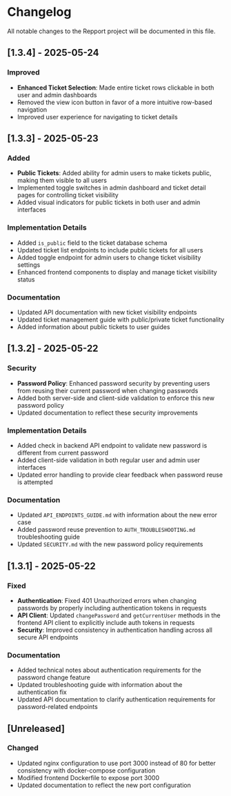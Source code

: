# Changelog

All notable changes to the Repport project will be documented in this file.

## [1.3.4] - 2025-05-24

### Improved
- **Enhanced Ticket Selection**: Made entire ticket rows clickable in both user and admin dashboards
- Removed the view icon button in favor of a more intuitive row-based navigation
- Improved user experience for navigating to ticket details

## [1.3.3] - 2025-05-23

### Added
- **Public Tickets**: Added ability for admin users to make tickets public, making them visible to all users
- Implemented toggle switches in admin dashboard and ticket detail pages for controlling ticket visibility
- Added visual indicators for public tickets in both user and admin interfaces

### Implementation Details
- Added `is_public` field to the ticket database schema
- Updated ticket list endpoints to include public tickets for all users
- Added toggle endpoint for admin users to change ticket visibility settings
- Enhanced frontend components to display and manage ticket visibility status

### Documentation
- Updated API documentation with new ticket visibility endpoints
- Updated ticket management guide with public/private ticket functionality
- Added information about public tickets to user guides

## [1.3.2] - 2025-05-22

### Security
- **Password Policy**: Enhanced password security by preventing users from reusing their current password when changing passwords
- Added both server-side and client-side validation to enforce this new password policy
- Updated documentation to reflect these security improvements

### Implementation Details
- Added check in backend API endpoint to validate new password is different from current password
- Added client-side validation in both regular user and admin user interfaces
- Updated error handling to provide clear feedback when password reuse is attempted

### Documentation
- Updated `API_ENDPOINTS_GUIDE.md` with information about the new error case
- Added password reuse prevention to `AUTH_TROUBLESHOOTING.md` troubleshooting guide
- Updated `SECURITY.md` with the new password policy requirements

## [1.3.1] - 2025-05-22

### Fixed
- **Authentication**: Fixed 401 Unauthorized errors when changing passwords by properly including authentication tokens in requests
- **API Client**: Updated `changePassword` and `getCurrentUser` methods in the frontend API client to explicitly include auth tokens in requests
- **Security**: Improved consistency in authentication handling across all secure API endpoints

### Documentation
- Added technical notes about authentication requirements for the password change feature
- Updated troubleshooting guide with information about the authentication fix
- Updated API documentation to clarify authentication requirements for password-related endpoints

## [Unreleased]

### Changed
- Updated nginx configuration to use port 3000 instead of 80 for better consistency with docker-compose configuration
- Modified frontend Dockerfile to expose port 3000
- Updated documentation to reflect the new port configuration 